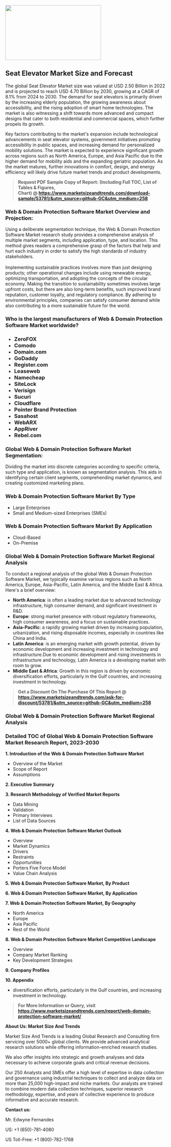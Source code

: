 <p><img class="alignnone size-medium wp-image-20088" src="https://ffe5etoiles.com/wp-content/uploads/2024/12/MST1-300x171.png" alt="" width="300" height="171" /></p><h2>Seat Elevator Market Size and Forecast</h2><p>The global Seat Elevator Market size was valued at USD 2.50 Billion in 2022 and is projected to reach USD 4.70 Billion by 2030, growing at a CAGR of 8.1% from 2024 to 2030. The demand for seat elevators is primarily driven by the increasing elderly population, the growing awareness about accessibility, and the rising adoption of smart home technologies. The market is also witnessing a shift towards more advanced and compact designs that cater to both residential and commercial spaces, which further propels its growth.</p><p>Key factors contributing to the market's expansion include technological advancements in seat elevator systems, government initiatives promoting accessibility in public spaces, and increasing demand for personalized mobility solutions. The market is expected to experience significant growth across regions such as North America, Europe, and Asia Pacific due to the higher demand for mobility aids and the expanding geriatric population. As the market matures, further innovations in comfort, design, and energy efficiency will likely drive future market trends and product developments.</p></p><blockquote id="" class=""><strong>Request PDF Sample Copy of Report: (Including Full TOC, List of Tables &amp; Figures, Chart)&nbsp;@&nbsp;<strong><a href="https://www.marketsizeandtrends.com/download-sample/53781/&utm_source=github-GC&utm_medium=258" target="_blank">https://www.marketsizeandtrends.com/download-sample/53781/&utm_source=github-GC&utm_medium=258</a></strong></strong></blockquote><h3 id="" class="">Web & Domain Protection Software Market&nbsp;Overview and Projection:</h3><p id="" class="">Using a deliberate segmentation technique, the Web & Domain Protection Software Market research study provides a comprehensive analysis of multiple market segments, including application, type, and location. This method gives readers a comprehensive grasp of the factors that help and hurt each industry in order to satisfy the high standards of industry stakeholders. <br /> <br />Implementing sustainable practices involves more than just designing products; other operational changes include using renewable energy, optimizing transportation, and adopting the concepts of the circular economy. Making the transition to sustainability sometimes involves large upfront costs, but there are also long-term benefits, such improved brand reputation, customer loyalty, and regulatory compliance. By adhering to environmental principles, companies can satisfy consumer demand while also contributing to a more sustainable future for the world.</p><h3 id="" class="">Who is the largest manufacturers of&nbsp;Web & Domain Protection Software Market worldwide?</h3><h3 class=""><p><ul><li>ZeroFOX </li><li> Comodo </li><li> Domain.com </li><li> GoDaddy </li><li> Register.com </li><li> Leaseweb </li><li> Namecheap </li><li> SiteLock </li><li> Verisign </li><li> Sucuri </li><li> Cloudflare </li><li> Pointer Brand Protection </li><li> Sasahost </li><li> WebARX </li><li> AppRiver </li><li> Rebel.com</li></ul></p></h3><h3 id="" class="">Global&nbsp;Web & Domain Protection Software Market Segmentation:</h3><p id="" class="">Dividing the market into discrete categories according to specific criteria, such type and application, is known as segmentation analysis. This aids in identifying certain client segments, comprehending market dynamics, and creating customized marketing plans.</p><h3 id="" class="">Web & Domain Protection Software Market&nbsp;By Type</h3><p><p><ul><li>Large Enterprises </li><li> Small and Medium-sized Enterprises (SMEs)</p></li></ul></p></p><h3 id="" class="">Web & Domain Protection Software Market&nbsp;By Application</h3><p class=""><p><ul><li>Cloud-Based </li><li> On-Premise</li></ul></p></p><h3 id="" class="">Global Web & Domain Protection Software Market Regional Analysis</h3><p id="" class="">To conduct a regional analysis of the global Web & Domain Protection Software Market, we typically examine various regions such as North America, Europe, Asia-Pacific, Latin America, and the Middle East &amp; Africa. Here's a brief overview:</p><ul><li><strong>North America</strong>: is often a leading market due to advanced technology infrastructure, high consumer demand, and significant investment in R&amp;D.</li><li><strong>Europe</strong>: strong market presence with robust regulatory frameworks, high consumer awareness, and a focus on sustainable practices.</li><li><strong>Asia-Pacific</strong>: a rapidly growing market driven by increasing population, urbanization, and rising disposable incomes, especially in countries like China and India.</li><li><strong>Latin America</strong>: is an emerging market with growth potential, driven by economic development and increasing investment in technology and infrastructure.Due to economic development and rising investments in infrastructure and technology, Latin America is a developing market with room to grow.</li><li><strong>Middle East &amp; Africa</strong>: Growth in this region is driven by economic diversification efforts, particularly in the Gulf countries, and increasing investment in technology.</li></ul><blockquote id="" class=""><strong>Get a Discount On The Purchase Of This Report @ <strong><a href="https://www.marketsizeandtrends.com/ask-for-discount/53781/&utm_source=github-GC&utm_medium=258" target="_blank">https://www.marketsizeandtrends.com/ask-for-discount/53781/&utm_source=github-GC&utm_medium=258</a></strong></strong></blockquote><h3 id="" class="">Global Web & Domain Protection Software Market Regional Analysis</h3><h3 id="" class="">Detailed TOC of Global Web & Domain Protection Software Market Research Report, 2023-2030</h3><p id="" class=""><strong>1. Introduction of the Web & Domain Protection Software Market</strong></p><ul><li>Overview of the Market</li><li>Scope of Report</li><li>Assumptions</li></ul><p id="" class=""><strong>2. Executive Summary</strong></p><p id="" class=""><strong>3. Research Methodology of Verified Market Reports</strong></p><ul><li>Data Mining</li><li>Validation</li><li>Primary Interviews</li><li>List of Data Sources</li></ul><p id="" class=""><strong>4. Web & Domain Protection Software Market Outlook</strong></p><ul><li>Overview</li><li>Market Dynamics</li><li>Drivers</li><li>Restraints</li><li>Opportunities</li><li>Porters Five Force Model</li><li>Value Chain Analysis</li></ul><p id="" class=""><strong>5. Web & Domain Protection Software Market, By Product</strong></p><p id="" class=""><strong>6. Web & Domain Protection Software Market, By Application</strong></p><p id="" class=""><strong>7. Web & Domain Protection Software Market, By Geography</strong></p><ul><li>North America</li><li>Europe</li><li>Asia Pacific</li><li>Rest of the World</li></ul><p id="" class=""><strong>8. Web & Domain Protection Software Market Competitive Landscape</strong></p><ul><li>Overview</li><li>Company Market Ranking</li><li>Key Development Strategies</li></ul><p id="" class=""><strong>9. Company Profiles</strong></p><p id="" class=""><strong>10. Appendix</strong></p><ul><li>diversification efforts, particularly in the Gulf countries, and increasing investment in technology.</li></ul><blockquote id="" class=""><strong>For More Information or Query, visit <strong><strong><a href="https://www.marketsizeandtrends.com/report/web-domain-protection-software-market/" target="_blank">https://www.marketsizeandtrends.com/report/web-domain-protection-software-market/</a></strong></strong></strong></blockquote><p id="" class=""><strong>About Us: Market Size And Trends</strong></p><p id="" class="">Market Size And Trends is a leading Global Research and Consulting firm servicing over 5000+ global clients. We provide advanced analytical research solutions while offering information-enriched research studies.</p><p id="" class="">We also offer insights into strategic and growth analyses and data necessary to achieve corporate goals and critical revenue decisions.</p><p id="" class="">Our 250 Analysts and SMEs offer a high level of expertise in data collection and governance using industrial techniques to collect and analyze data on more than 25,000 high-impact and niche markets. Our analysts are trained to combine modern data collection techniques, superior research methodology, expertise, and years of collective experience to produce informative and accurate research.</p><p id="" class=""><strong>Contact us:</strong></p><p id="" class="">Mr. Edwyne Fernandes</p><p id="" class="">US: +1 (650)-781-4080</p><p id="" class="">US Toll-Free: +1 (800)-782-1768</p>
